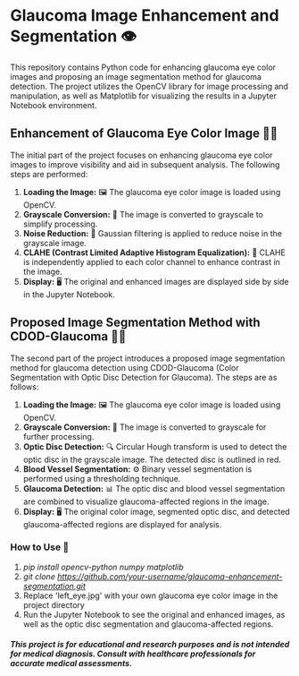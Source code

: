 # Glaucoma Image Enhancement and Segmentation 👁️

This repository contains Python code for enhancing glaucoma eye color images and proposing an image segmentation method for glaucoma detection. The project utilizes the OpenCV library for image processing and manipulation, as well as Matplotlib for visualizing the results in a Jupyter Notebook environment.

## Enhancement of Glaucoma Eye Color Image 📸✨

The initial part of the project focuses on enhancing glaucoma eye color images to improve visibility and aid in subsequent analysis. The following steps are performed:

1. **Loading the Image:** 🖼️ The glaucoma eye color image is loaded using OpenCV.
2. **Grayscale Conversion:** 🌈 The image is converted to grayscale to simplify processing.
3. **Noise Reduction:** 🚿 Gaussian filtering is applied to reduce noise in the grayscale image.
4. **CLAHE (Contrast Limited Adaptive Histogram Equalization):** 🎨 CLAHE is independently applied to each color channel to enhance contrast in the image.
5. **Display:** 🖥️ The original and enhanced images are displayed side by side in the Jupyter Notebook.

## Proposed Image Segmentation Method with CDOD-Glaucoma 🎯👀

The second part of the project introduces a proposed image segmentation method for glaucoma detection using CDOD-Glaucoma (Color Segmentation with Optic Disc Detection for Glaucoma). The steps are as follows:

1. **Loading the Image:** 🖼️ The glaucoma eye color image is loaded using OpenCV.
2. **Grayscale Conversion:** 🌈 The image is converted to grayscale for further processing.
3. **Optic Disc Detection:** 🔍 Circular Hough transform is used to detect the optic disc in the grayscale image. The detected disc is outlined in red.
4. **Blood Vessel Segmentation:** ⚙️ Binary vessel segmentation is performed using a thresholding technique.
5. **Glaucoma Detection:** 📊 The optic disc and blood vessel segmentation are combined to visualize glaucoma-affected regions in the image.
6. **Display:** 🖥️ The original color image, segmented optic disc, and detected glaucoma-affected regions are displayed for analysis.

### How to Use 🔧

1. *pip install opencv-python numpy matplotlib*
2. *git clone https://github.com/your-username/glaucoma-enhancement-segmentation.git*
3. Replace 'left_eye.jpg' with your own glaucoma eye color image in the project directory
4. Run the Jupyter Notebook to see the original and enhanced images, as well as the optic disc segmentation and glaucoma-affected regions.

##### This project is for educational and research purposes and is not intended for medical diagnosis. Consult with healthcare professionals for accurate medical assessments.
